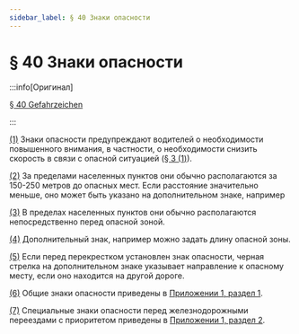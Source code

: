 ```yaml
---
sidebar_label: § 40 Знаки опасности
---
```


# § 40 Знаки опасности

:::info[Оригинал]

[§ 40 Gefahrzeichen](https://www.gesetze-im-internet.de/stvo_2013/__40.html)

:::


<span id="1">[(1)](#1)</span> Знаки опасности предупреждают водителей о необходимости повышенного внимания, в частности,
о необходимости снизить скорость в связи с опасной ситуацией ([§ 3 (1)](/docs/general-traffic-rules/speed#1)).


<span id="2">[(2)](#2)</span> За пределами населенных пунктов они обычно располагаются за 150-250 метров до опасных мест.
Если расстояние значительно меньше, оно может быть указано на дополнительном знаке, например


<span id="3">[(3)](#3)</span> В пределах населенных пунктов они обычно располагаются непосредственно перед опасной зоной.


<span id="4">[(4)](#4)</span> Дополнительный знак, например
можно задать длину опасной зоны.


<span id="5">[(5)](#5)</span> Если перед перекрестком установлен знак опасности, черная стрелка на дополнительном знаке
указывает направление к опасному месту, если оно находится на другой дороге.


<span id="6">[(6)](#6)</span> Общие знаки опасности приведены в [Приложении 1, раздел 1](/docs/appendix-1#1).


<span id="7">[(7)](#7)</span> Специальные знаки опасности перед железнодорожными переездами с приоритетом приведены в
[Приложении 1, раздел 2](/docs/appendix-1#2).
